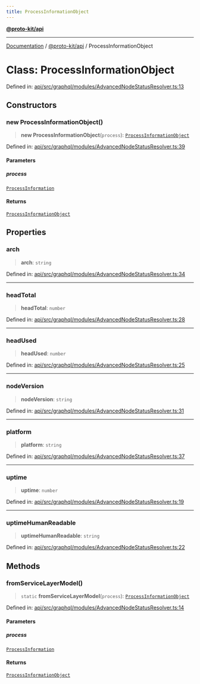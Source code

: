 ```yaml
---
title: ProcessInformationObject
---
```


[**@proto-kit/api**](../README.md)

***

[Documentation](../../../README.md) / [@proto-kit/api](../README.md) / ProcessInformationObject

# Class: ProcessInformationObject

Defined in: [api/src/graphql/modules/AdvancedNodeStatusResolver.ts:13](https://github.com/proto-kit/framework/blob/4d6b3b6da51b3edee0fbf25ce72c1f59ec61e891/packages/api/src/graphql/modules/AdvancedNodeStatusResolver.ts#L13)

## Constructors

### new ProcessInformationObject()

> **new ProcessInformationObject**(`process`): [`ProcessInformationObject`](ProcessInformationObject.md)

Defined in: [api/src/graphql/modules/AdvancedNodeStatusResolver.ts:39](https://github.com/proto-kit/framework/blob/4d6b3b6da51b3edee0fbf25ce72c1f59ec61e891/packages/api/src/graphql/modules/AdvancedNodeStatusResolver.ts#L39)

#### Parameters

##### process

[`ProcessInformation`](../interfaces/ProcessInformation.md)

#### Returns

[`ProcessInformationObject`](ProcessInformationObject.md)

## Properties

### arch

> **arch**: `string`

Defined in: [api/src/graphql/modules/AdvancedNodeStatusResolver.ts:34](https://github.com/proto-kit/framework/blob/4d6b3b6da51b3edee0fbf25ce72c1f59ec61e891/packages/api/src/graphql/modules/AdvancedNodeStatusResolver.ts#L34)

***

### headTotal

> **headTotal**: `number`

Defined in: [api/src/graphql/modules/AdvancedNodeStatusResolver.ts:28](https://github.com/proto-kit/framework/blob/4d6b3b6da51b3edee0fbf25ce72c1f59ec61e891/packages/api/src/graphql/modules/AdvancedNodeStatusResolver.ts#L28)

***

### headUsed

> **headUsed**: `number`

Defined in: [api/src/graphql/modules/AdvancedNodeStatusResolver.ts:25](https://github.com/proto-kit/framework/blob/4d6b3b6da51b3edee0fbf25ce72c1f59ec61e891/packages/api/src/graphql/modules/AdvancedNodeStatusResolver.ts#L25)

***

### nodeVersion

> **nodeVersion**: `string`

Defined in: [api/src/graphql/modules/AdvancedNodeStatusResolver.ts:31](https://github.com/proto-kit/framework/blob/4d6b3b6da51b3edee0fbf25ce72c1f59ec61e891/packages/api/src/graphql/modules/AdvancedNodeStatusResolver.ts#L31)

***

### platform

> **platform**: `string`

Defined in: [api/src/graphql/modules/AdvancedNodeStatusResolver.ts:37](https://github.com/proto-kit/framework/blob/4d6b3b6da51b3edee0fbf25ce72c1f59ec61e891/packages/api/src/graphql/modules/AdvancedNodeStatusResolver.ts#L37)

***

### uptime

> **uptime**: `number`

Defined in: [api/src/graphql/modules/AdvancedNodeStatusResolver.ts:19](https://github.com/proto-kit/framework/blob/4d6b3b6da51b3edee0fbf25ce72c1f59ec61e891/packages/api/src/graphql/modules/AdvancedNodeStatusResolver.ts#L19)

***

### uptimeHumanReadable

> **uptimeHumanReadable**: `string`

Defined in: [api/src/graphql/modules/AdvancedNodeStatusResolver.ts:22](https://github.com/proto-kit/framework/blob/4d6b3b6da51b3edee0fbf25ce72c1f59ec61e891/packages/api/src/graphql/modules/AdvancedNodeStatusResolver.ts#L22)

## Methods

### fromServiceLayerModel()

> `static` **fromServiceLayerModel**(`process`): [`ProcessInformationObject`](ProcessInformationObject.md)

Defined in: [api/src/graphql/modules/AdvancedNodeStatusResolver.ts:14](https://github.com/proto-kit/framework/blob/4d6b3b6da51b3edee0fbf25ce72c1f59ec61e891/packages/api/src/graphql/modules/AdvancedNodeStatusResolver.ts#L14)

#### Parameters

##### process

[`ProcessInformation`](../interfaces/ProcessInformation.md)

#### Returns

[`ProcessInformationObject`](ProcessInformationObject.md)
